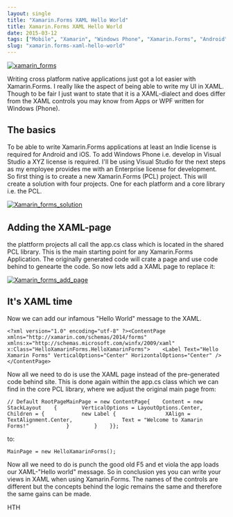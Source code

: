 ```yaml
---
layout: single
title: "Xamarin.Forms XAML Hello World"
title: Xamarin.Forms XAML Hello World
date: 2015-03-12
tags: ["Mobile", "Xamarin", "Windows Phone", "Xamarin.Forms", "Android", "iOS"]
slug: "xamarin.forms-xaml-hello-world"
---
```


[![xamarin_forms](http://mallibone.com/posts/files/9c11930b-816a-4a31-ab37-f1715a6dd7df.png "xamarin_forms")](http://mallibone.com/posts/files/008b4fc0-f7a6-4e0e-a020-daaa991f9b03.png)
 
Writing cross platform native applications just got a lot easier with Xamarin.Forms. I really like the aspect of being able to write my UI in XAML. Though to be fair I just want to state that it is a XAML-dialect and does differ from the XAML controls you may know from Apps or WPF written for Windows (Phone).
 
## The basics
 
To be able to write Xamarin.Forms applications at least an Indie license is required for Android and iOS. To add Windows Phone i.e. develop in Visual Studio a XYZ license is required. I'll be using Visual Studio for the next steps as my employee provides me with an Enterprise license for development. So first thing is to create a new Xamarin.Forms (PCL) project. This will create a solution with four projects. One for each platform and a core library i.e. the PCL.
 
[![Xamarin_forms_solution](http://mallibone.com/posts/files/75d653d7-34fb-4e47-9287-1c31d476d5f9.png "Xamarin_forms_solution")](http://mallibone.com/posts/files/1cc3465a-24af-4161-a8f1-2b14d449b620.png)
 
###### 
 
## Adding the XAML-page
 
the plattform projects all call the app.cs class which is located in the shared PCL library. This is the main starting point for any Xamarin.Forms Application. The originally generated code will crate a page and use code behind to genearte the code. So now lets add a XAML page to replace it:
 
[![Xamarin_forms_add_page](http://mallibone.com/posts/files/a93cf03e-0154-4246-b9d1-da5082dcd817.png "Xamarin_forms_add_page")](http://mallibone.com/posts/files/aae56851-b3c0-479d-8fc9-3d05ba6a8d44.png)
 
## It's XAML time
 
Now we can add our infamous "Hello World" message to the XAML.


    <?xml version="1.0" encoding="utf-8" ?><ContentPage xmlns="http://xamarin.com/schemas/2014/forms"             xmlns:x="http://schemas.microsoft.com/winfx/2009/xaml"             x:Class="HelloXamarinForms.HelloXamarinForms">    <Label Text="Hello Xamarin Forms" VerticalOptions="Center" HorizontalOptions="Center" /></ContentPage>


Now all we need to do is use the XAML page instead of the pre-generated code behind site. This is done again within the app.cs class which we can find in the core PCL library, where we adjust the original main page from:


    // Default RootPageMainPage = new ContentPage{    Content = new StackLayout    {        VerticalOptions = LayoutOptions.Center,        Children = {            new Label {                XAlign = TextAlignment.Center,                Text = "Welcome to Xamarin Forms!"            }        }    }};


to:


    MainPage = new HelloXamarinForms();


Now all we need to do is punch the good old F5 and et viola the app loads our XAML-"Hello world" message. So in conclusion yes you can write your views in XAML when using Xamarin.Forms. The names of the controls are different but the concepts behind the logic remains the same and therefore the same gains can be made.

HTH
